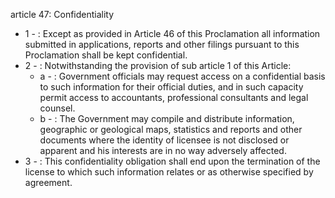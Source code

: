 article 47: Confidentiality

<ul>
			<li>1 - : Except as provided in Article 46 of this Proclamation all information submitted in applications, reports and other filings pursuant to this Proclamation shall be kept confidential. <ul>
			</ul></li>			<li>2 - : Notwithstanding the provision of sub article 1 of this Article: <ul>
						<li>a - : Government officials may request access on a confidential basis to such information for their official duties, and in such capacity permit access to accountants, professional consultants and legal counsel. <ul>
						</ul></li>						<li>b - : The Government may compile and distribute information, geographic or geological maps, statistics and reports and other documents where the identity of licensee is not disclosed or apparent and his interests are in no way adversely affected. <ul>
						</ul></li>			</ul></li>			<li>3 - : This confidentiality obligation shall end upon the termination of the license to which such information relates or as otherwise specified by agreement. <ul>
			</ul></li></ul>